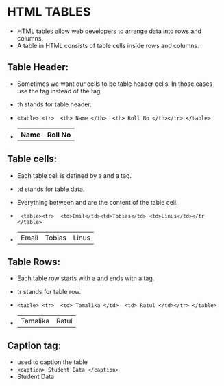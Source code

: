 # HTML TABLES 

- HTML tables allow web developers to arrange data into rows and columns.
- A table in HTML consists of table cells inside rows and columns.

## Table Header:
-  Sometimes we want our cells to be table header cells. In those cases use the <th> tag instead of the <td> tag:
- th stands for table header.
-  `<table> <tr>  <th> Name </th>  <th> Roll No </th></tr> </table>`

-  <table>
     <tr>
       <th> Name </th>
       <th> Roll No </th>
     </tr>
   </table>

## Table cells:
-  Each table cell is defined by a <td> and a </td> tag.
- td stands for table data.
- Everything between <td> and </td> are the content of the table cell.
- ` <table><tr>  <td>Emil</td><td>Tobias</td> <td>Linus</td></tr </table>` 

-    <table>
      <tr>
       <td>Email</td>
       <td>Tobias</td>
       <td>Linus</td>
      </tr>
       </table>

## Table Rows: 
- Each table row starts with a <tr> and ends with a </tr> tag.
- tr stands for table row.        
- `<table> <tr>  <td> Tamalika </td>  <td> Ratul </td></tr> </table>`    

 -  <table>
    <tr>
     <td> Tamalika </td>
       <td> Ratul </td>
       </tr>
    </table>

## Caption tag:
-  used to caption the table
- `<caption> Student Data </caption>`       
-  <caption> Student Data </caption>
